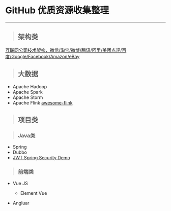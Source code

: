 # GitHub 优质资源收集整理
***
> ## 架构类
[互联网公司技术架构，微信/淘宝/微博/腾讯/阿里/美团点评/百度/Google/Facebook/Amazon/eBay](https://github.com/davideuler/architecture.of.internet-product)


> ## 大数据

- Apache Hadoop
- Apache Spark
- Apache Storm
- Apache Flink
[awesome-flink](https://github.com/wuchong/awesome-flink)


> ## 项目类

> ### Java类

- Spring
- Dubbo
- [JWT Spring Security Demo](https://github.com/szerhusenBC/jwt-spring-security-demo)


> ### 前端类

- Vue JS
    - Element Vue
    
- Angluar
